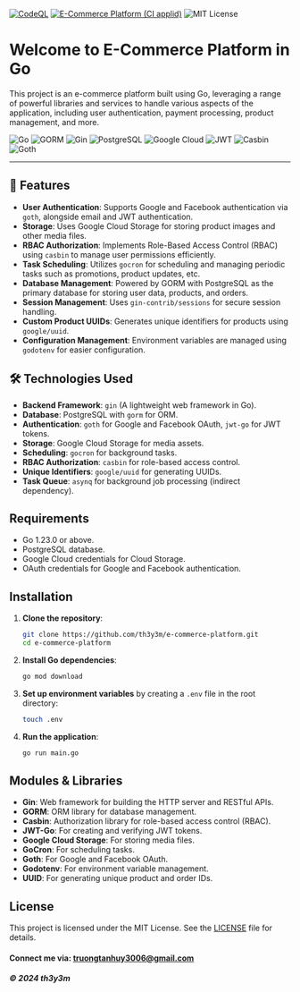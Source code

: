 [![CodeQL](https://github.com/th3y3m/e-commerce-platform/actions/workflows/github-code-scanning/codeql/badge.svg)](https://github.com/th3y3m/e-commerce-platform/actions/workflows/github-code-scanning/codeql)
[![E-Commerce Platform (CI applid)](https://github.com/th3y3m/e-commerce-platform/actions/workflows/ci-script.yml/badge.svg)](https://github.com/th3y3m/e-commerce-platform/actions/workflows/ci-script.yml)
![MIT License](https://img.shields.io/badge/License-MIT-yellow.svg)


# Welcome to E-Commerce Platform in Go

This project is an e-commerce platform built using Go, leveraging a range of powerful libraries and services to handle various aspects of the application, including user authentication, payment processing, product management, and more.

![Go](https://img.shields.io/badge/Go-00ADD8?style=for-the-badge&logo=go&logoColor=white)
![GORM](https://img.shields.io/badge/GORM-7289DA?style=for-the-badge&logo=postgresql&logoColor=white)
![Gin](https://img.shields.io/badge/Gin-00ADD8?style=for-the-badge&logo=go&logoColor=white)
![PostgreSQL](https://img.shields.io/badge/PostgreSQL-336791?style=for-the-badge&logo=postgresql&logoColor=white)
![Google Cloud](https://img.shields.io/badge/Google_Cloud-4285F4?style=for-the-badge&logo=google-cloud&logoColor=white)
![JWT](https://img.shields.io/badge/JWT-black?style=for-the-badge&logo=JSON%20web%20tokens)
![Casbin](https://img.shields.io/badge/Casbin-7289DA?style=for-the-badge&logo=casbin&logoColor=white)
![Goth](https://img.shields.io/badge/Goth-FF4088?style=for-the-badge&logo=goth&logoColor=white)

---

## 🚀 Features

- **User Authentication**: Supports Google and Facebook authentication via `goth`, alongside email and JWT authentication.
- **Storage**: Uses Google Cloud Storage for storing product images and other media files.
- **RBAC Authorization**: Implements Role-Based Access Control (RBAC) using `casbin` to manage user permissions efficiently.
- **Task Scheduling**: Utilizes `gocron` for scheduling and managing periodic tasks such as promotions, product updates, etc.
- **Database Management**: Powered by GORM with PostgreSQL as the primary database for storing user data, products, and orders.
- **Session Management**: Uses `gin-contrib/sessions` for secure session handling.
- **Custom Product UUIDs**: Generates unique identifiers for products using `google/uuid`.
- **Configuration Management**: Environment variables are managed using `godotenv` for easier configuration.

## 🛠️ Technologies Used

- **Backend Framework**: `gin` (A lightweight web framework in Go).
- **Database**: PostgreSQL with `gorm` for ORM.
- **Authentication**: `goth` for Google and Facebook OAuth, `jwt-go` for JWT tokens.
- **Storage**: Google Cloud Storage for media assets.
- **Scheduling**: `gocron` for background tasks.
- **RBAC Authorization**: `casbin` for role-based access control.
- **Unique Identifiers**: `google/uuid` for generating UUIDs.
- **Task Queue**: `asynq` for background job processing (indirect dependency).

## Requirements

- Go 1.23.0 or above.
- PostgreSQL database.
- Google Cloud credentials for Cloud Storage.
- OAuth credentials for Google and Facebook authentication.
  
## Installation

1. **Clone the repository**:
    ```bash
    git clone https://github.com/th3y3m/e-commerce-platform.git
    cd e-commerce-platform
    ```

2. **Install Go dependencies**:
    ```bash
    go mod download
    ```

3. **Set up environment variables** by creating a `.env` file in the root directory:
    ```bash
    touch .env
    ```

4. **Run the application**:
    ```bash
    go run main.go
    ```

## Modules & Libraries

- **Gin**: Web framework for building the HTTP server and RESTful APIs.
- **GORM**: ORM library for database management.
- **Casbin**: Authorization library for role-based access control (RBAC).
- **JWT-Go**: For creating and verifying JWT tokens.
- **Google Cloud Storage**: For storing media files.
- **GoCron**: For scheduling tasks.
- **Goth**: For Google and Facebook OAuth.
- **Godotenv**: For environment variable management.
- **UUID**: For generating unique product and order IDs.

## License

This project is licensed under the MIT License. See the [LICENSE](LICENSE) file for details.


#### Connect me via: truongtanhuy3006@gmail.com

##### &#169; 2024 th3y3m

